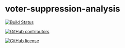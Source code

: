 # voter-suppression-analysis

[![Build Status](https://travis-ci.com/Anmol-Srivastava/voter-suppression-analysis.svg?branch=master)](https://travis-ci.com/Anmol-Srivastava/voter-suppression-analysis)

[![GitHub contributors](https://img.shields.io/github/contributors/Anmol-Srivastava/voter-suppression-analysis)](#contributors)

[![GitHub license](https://img.shields.io/github/license/Anmol-Srivastava/voter-suppression-analysis)](./LICENSE)
